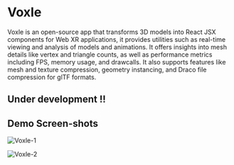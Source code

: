 # Voxle
Voxle is an open-source app that transforms 3D models into React JSX components for Web XR applications, it provides utilities such as real-time viewing and analysis of models and animations. It offers insights into mesh details like vertex and triangle counts, as well as performance metrics including FPS, memory usage, and drawcalls. It also supports features like mesh and texture compression, geometry instancing, and Draco file compression for glTF formats.

## Under development !! 

## Demo Screen-shots

![Voxle-1](https://github.com/DreateXR/Voxle/assets/61646255/10ea13e1-909c-4144-b679-69d26e9573d6)

![Voxle-2](https://github.com/DreateXR/Voxle/assets/61646255/a0588a7f-60ca-4a3c-bab1-2cfb4022cf4d)
